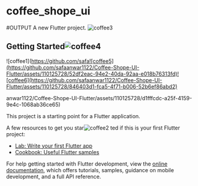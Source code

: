 # coffee_shope_ui
#OUTPUT 
A new Flutter project.
![coffee3](https://github.com/safaanwar1122/Coffee-Shope-UI-Flutter/assets/110125728/d21cc155-d674-47a2-bf34-37a7539ebcc5)

## Getting Started![coffee4](https://github.com/safaanwar1122/Coffee-Shope-UI-Flutter/assets/110125728/02f03408-ef22-4df4-89d1-6338b6811b7e)

![coffee1](https://github.com/safa![coffee5](https://github.com/safaanwar1122/Coffee-Shope-UI-Flutter/assets/110125728/52df2eac-94e2-40da-92aa-e018b76313fd)![coffee6](https://github.com/safaanwar1122/Coffee-Shope-UI-Flutter/assets/110125728/846403d1-fca5-4f71-b006-52b6ef86abd2)

anwar1122/Coffee-Shope-UI-Flutter/assets/110125728/d1fffcdc-a25f-4159-9e4c-1068ab36ce65)

This project is a starting point for a Flutter application.

A few resources to get you star![coffee2](https://github.com/safaanwar1122/Coffee-Shope-UI-Flutter/assets/110125728/90e7f9a9-690c-480b-91ca-1c405786aeb1)
ted if this is your first Flutter project:

- [Lab: Write your first Flutter app](https://docs.flutter.dev/get-started/codelab)
- [Cookbook: Useful Flutter samples](https://docs.flutter.dev/cookbook)

For help getting started with Flutter development, view the
[online documentation](https://docs.flutter.dev/), which offers tutorials,
samples, guidance on mobile development, and a full API reference.
